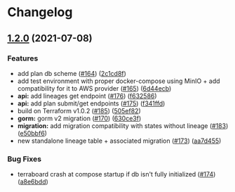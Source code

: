 # Changelog

## [1.2.0](https://www.github.com/hbollon/terraboard/compare/v1.1.0...v1.2.0) (2021-07-08)


### Features

* add plan db scheme ([#164](https://www.github.com/hbollon/terraboard/issues/164)) ([2c1cd8f](https://www.github.com/hbollon/terraboard/commit/2c1cd8f003016ee3c54a57cf6d679e6ee2fc5b29))
* add test environment with proper docker-compose using MinIO + add compatibility for it to AWS provider ([#165](https://www.github.com/hbollon/terraboard/issues/165)) ([6d44ecb](https://www.github.com/hbollon/terraboard/commit/6d44ecbf5765e33b2cfcdbef1dce9059fe7dc94a))
* **api:** add lineages get endpoint ([#176](https://www.github.com/hbollon/terraboard/issues/176)) ([f632586](https://www.github.com/hbollon/terraboard/commit/f6325861cca0306382ccfd897740fa25911fc27c))
* **api:** add plan submit/get endpoints   ([#175](https://www.github.com/hbollon/terraboard/issues/175)) ([f341ffd](https://www.github.com/hbollon/terraboard/commit/f341ffdb0c990414e349a3596221dbdd8d4668e9))
* build on Terraform v1.0.2 ([#185](https://www.github.com/hbollon/terraboard/issues/185)) ([505ef82](https://www.github.com/hbollon/terraboard/commit/505ef828e63d8ff61cd166ff9ab89086248e7233))
* **gorm:** gorm v2 migration ([#170](https://www.github.com/hbollon/terraboard/issues/170)) ([630ce3f](https://www.github.com/hbollon/terraboard/commit/630ce3fe4044f44d66dad854430de3bee3412591))
* **migration:** add migration compatibility with states without lineage ([#183](https://www.github.com/hbollon/terraboard/issues/183)) ([e50bbf6](https://www.github.com/hbollon/terraboard/commit/e50bbf63807be983d1fa17b4bbcbd9873f2d0081))
* new standalone lineage table + associated migration ([#173](https://www.github.com/hbollon/terraboard/issues/173)) ([aa7d455](https://www.github.com/hbollon/terraboard/commit/aa7d455cf9ef86651ad0791b02747502b8a44c4e))


### Bug Fixes

* terraboard crash at compose startup if db isn't fully initialized ([#174](https://www.github.com/hbollon/terraboard/issues/174)) ([a8e6bdd](https://www.github.com/hbollon/terraboard/commit/a8e6bdd7a9195dd54af8079a4d9c1101e6cadbb9))
